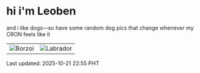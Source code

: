 # hi i'm Leoben

and i like dogs—so have some random dog pics that change whenever my CRON feels like it

|  |  |
|--------|----------|
| ![Borzoi](https://random-dog-vercel.vercel.app/api/random-borzoi?v=1761058504) | ![Labrador](https://random-dog-vercel.vercel.app/api/random-labrador?v=1761058504) |

Last updated: 2025-10-21 22:55 PHT

